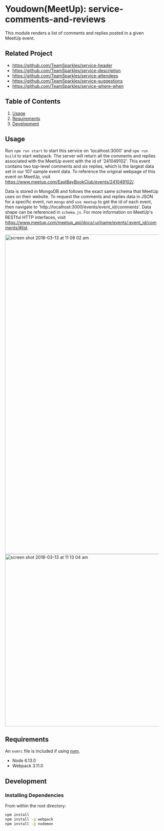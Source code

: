 # Youdown(MeetUp): service-comments-and-reviews

This module renders a list of comments and replies posted in a given MeetUp event. 

## Related Project

- https://github.com/TeamSparkles/service-header
- https://github.com/TeamSparkles/service-description
- https://github.com/TeamSparkles/service-attendees
- https://github.com/TeamSparkles/service-suggestions
- https://github.com/TeamSparkles/service-where-when


## Table of Contents

1. [Usage](#Usage)
2. [Requirements](#requirements)
3. [Development](#development)

## Usage

Run `npm run start` to start this service on 'localhost:3000' and `npm run build` to start webpack. The server will return all the comments and replies associated with the MeetUp event with the id of '241049102'. This event contains two top-level comments and six replies, which is the largest data set in our 107 sample event data. To reference the original webpage of this event on MeetUp, visit https://www.meetup.com/EastBayBookClub/events/241049102/.

Data is stored in MongoDB and follows the exact same schema that MeetUp uses on their website. To request the comments and replies data in JSON for a specific event, run `mongo` and `use meetup` to get the id of each event, then navigate to 'http://localhost:3000/events/event_id/comments'. Data shape can be referenced in `schema.js`. For more information on MeetUp's RESTful HTTP interfaces, visit https://www.meetup.com/meetup_api/docs/:urlname/events/:event_id/comments/#list.

<img width="1045" alt="screen shot 2018-03-13 at 11 08 02 am" src="https://user-images.githubusercontent.com/31831596/37360952-eb3d8c36-26ae-11e8-84db-7701bd48c190.png">

<img width="564" alt="screen shot 2018-03-13 at 11 13 04 am" src="https://user-images.githubusercontent.com/31831596/37361212-9ce46964-26af-11e8-855c-e77e6239026b.png">



## Requirements

An `nvmrc` file is included if using [nvm](https://github.com/creationix/nvm).

- Node 6.13.0
- Webpack 3.11.0

## Development

### Installing Dependencies

From within the root directory:

```sh
npm install
npm install -g webpack
npm install -g nodemon
```

